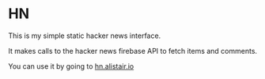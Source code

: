 # HN

This is my simple static hacker news interface. 

It makes calls to the hacker news firebase API to fetch items and comments.

You can use it by going to [hn.alistair.io](http://hn.alistair.io)
